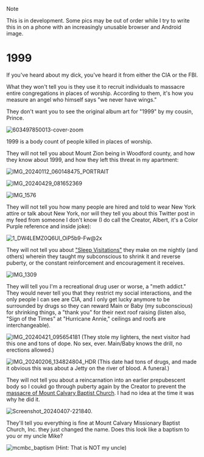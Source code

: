 > [!NOTE]
> This is in development. Some pics may be out of order while I try to write this in on a phone with an increasingly unusable browser and Android image.

# 1999
If you've heard about my dick, you've heard it from either the CIA or the FBI.

What they won't tell you is they use it to recruit individuals to massacre entire congregations in places of worship. According to them, it's how you measure an angel who himself says "we never have wings."

They don't want you to see the original album art for "1999" by my cousin, Prince.

![603497850013-cover-zoom](https://github.com/9413d5ff2a0b4f237a264010b65350e7/TAG/assets/159488374/5ba8e1df-7cc4-413c-998a-53bdf61d7e98)

1999 is a body count of people killed in places of worship.

They will not tell you about Mount Zion being in Woodford county, and how they know about 1999, and how they left this threat in my apartment:

![IMG_20240112_060148475_PORTRAIT](https://github.com/9413d5ff2a0b4f237a264010b65350e7/TAG/assets/159488374/15797051-fe28-4f72-b794-e06df0a6aeef)



![IMG_20240429_081652369](https://github.com/9413d5ff2a0b4f237a264010b65350e7/TAG/assets/159488374/0cc03ade-8a44-4134-8c58-1bf7d4220431)


![IMG_1576](https://github.com/9413d5ff2a0b4f237a264010b65350e7/TAG/assets/159488374/9b2972da-58a1-4729-a29f-15b1e654710e)


They will not tell you how many people are hired and told to wear New York attire or talk about New York, nor will they tell you about this Twitter post in my feed from someone I don't know (I do call the Creator, Albert, it's a Color Purple reference and inside joke):

![1_DW4LEMZ0Q6Ul_OiP5b9-Fw@2x](https://github.com/9413d5ff2a0b4f237a264010b65350e7/TAG/assets/159488374/82ac89c5-096b-4c3f-82d4-886af4158bfa)

They will not tell you about ["Sleep Visitations"](/PHB33/dhn_sub.md) they make on me nightly (and others) wherein they taught my subconscious to shrink it and reverse puberty, or the constant reinforcement and encouragement it receives.

![IMG_1309](https://github.com/9413d5ff2a0b4f237a264010b65350e7/TAG/assets/159488374/acfa8988-39e7-4276-a2ba-def40244cfc8)

They will tell you I'm a recreational drug user or worse, a "meth addict." They would never tell you that they restrict my social interactions, and the only people I can see are CIA, and I only get lucky anymore to be surrounded by drugs so they can reward Main or Baby (my subconscious) for shrinking things, a "thank you" for their next roof raising (listen also, "Sign of the Times" at "Hurricane Annie," ceilings and roofs are interchangeable).

![IMG_20240421_095654181](https://github.com/9413d5ff2a0b4f237a264010b65350e7/TAG/assets/159488374/2ac60d74-2943-4b03-8a9a-6c626e21423c)
(They stole my lighters, the next visitor had this one and tons of dope. No sex, ever. Main/Baby knows the drill, no erections allowed.)

![IMG_20240206_134824804_HDR](https://github.com/9413d5ff2a0b4f237a264010b65350e7/TAG/assets/159488374/58b58c97-c716-4054-831b-7f743f0968b4)
(This date had tons of drugs, and made it obvious this was about a Jetty on the river of blood. A funeral.)

They will not tell you about a reincarnation into an earlier prepubescent body so I coukd go through puberty again by the Creator to prevent the [massacre of Mount Calvary Baptist Church](/POW/MCBC.md). I had no idea at the time it was why he did it.

![Screenshot_20240407-221840](https://github.com/9413d5ff2a0b4f237a264010b65350e7/TAG/assets/159488374/ba58bff9-e5c1-4801-8a8b-f1b2b478b472).

They'll tell you everything is fine at Mount Calvary Missionary Baptist Church, Inc. they just changed the name. Does this look like a baptism to you or my uncle Mike?

![mcmbc_baptism](https://github.com/9413d5ff2a0b4f237a264010b65350e7/TAG/assets/159488374/c000acb0-83ff-4b0a-b632-9d646544f6e5)
(Hint: That is NOT my uncle)

